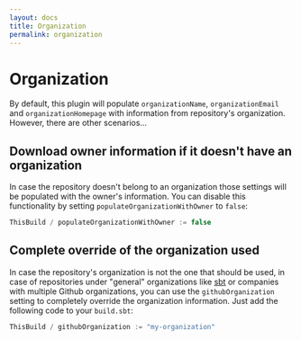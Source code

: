 ```yaml
---
layout: docs
title: Organization
permalink: organization
---
```


# Organization

By default, this plugin will populate `organizationName`, `organizationEmail` and `organizationHomepage` with information from repository's organization. However, there are other scenarios...

## Download owner information if it doesn't have an organization

In case the repository doesn't belong to an organization those settings will be populated with the owner's information. You can disable this functionality by setting `populateOrganizationWithOwner` to `false`:

```scala
ThisBuild / populateOrganizationWithOwner := false
```

## Complete override of the organization used

In case the repository's organization is not the one that should be used, in case of repositories under "general" organizations like [sbt](https://github.com/sbt) or companies with multiple Github organizations, you can use the `githubOrganization` setting to completely override the organization information. Just add the following code to your `build.sbt`:

```scala
ThisBuild / githubOrganization := "my-organization"
```